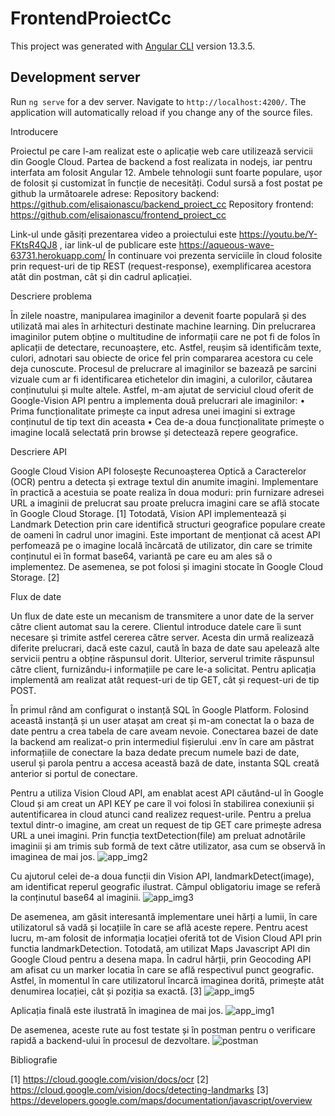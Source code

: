 # FrontendProiectCc

This project was generated with [Angular CLI](https://github.com/angular/angular-cli) version 13.3.5.

## Development server

Run `ng serve` for a dev server. Navigate to `http://localhost:4200/`. The application will automatically reload if you change any of the source files.

Introducere

Proiectul pe care l-am realizat este o aplicație web care utilizează servicii din Google Cloud. Partea de backend a fost realizata in nodejs, iar pentru interfata am folosit Angular 12. Ambele tehnologii sunt foarte populare, ușor de folosit și customizat în funcție de necesități. Codul sursă a fost postat pe github la următoarele adrese: Repository backend: https://github.com/elisaionascu/backend_proiect_cc Repository frontend: https://github.com/elisaionascu/frontend_proiect_cc

Link-ul unde găsiți prezentarea video a proiectului este https://youtu.be/Y-FKtsR4QJ8 , iar link-ul de publicare este https://aqueous-wave-63731.herokuapp.com/ În continuare voi prezenta serviciile în cloud folosite prin request-uri de tip REST (request-response), exemplificarea acestora atât din postman, cât și din cadrul aplicației.

Descriere problema

În zilele noastre, manipularea imaginilor a devenit foarte populară și des utilizată mai ales în arhitecturi destinate machine learning. Din prelucrarea imaginilor putem obține o multitudine de informații care ne pot fi de folos în aplicații de detectare, recunoaștere, etc. Astfel, reușim să identificăm texte, culori, adnotari sau obiecte de orice fel prin compararea acestora cu cele deja cunoscute. Procesul de prelucrare al imaginilor se bazează pe sarcini vizuale cum ar fi identificarea etichetelor din imagini, a culorilor, căutarea conținutului și multe altele. Astfel, m-am ajutat de serviciul cloud oferit de Google-Vision API pentru a implementa două prelucrari ale imaginilor: • Prima funcționalitate primește ca input adresa unei imagini si extrage conținutul de tip text din aceasta • Cea de-a doua funcționalitate primește o imagine locală selectată prin browse și detectează repere geografice.

Descriere API

Google Cloud Vision API folosește Recunoașterea Optică a Caracterelor (OCR) pentru a detecta și extrage textul din anumite imagini. Implementare în practică a acestuia se poate realiza în doua moduri: prin furnizare adresei URL a imaginii de prelucrat sau proate prelucra imagini care se află stocate în Google Cloud Storage. [1] Totodată, Vision API implementează și Landmark Detection prin care identifică structuri geografice populare create de oameni în cadrul unor imagini. Este important de menționat că acest API perfomează pe o imagine locală încărcată de utilizator, din care se trimite conținutul ei în format base64, variantă pe care eu am ales să o implementez. De asemenea, se pot folosi și imagini stocate în Google Cloud Storage. [2]

Flux de date

Un flux de date este un mecanism de transmitere a unor date de la server către client automat sau la cerere. Clientul introduce datele care îi sunt necesare și trimite astfel cererea către server. Acesta din urmă realizează diferite prelucrari, dacă este cazul, caută în baza de date sau apelează alte servicii pentru a obține răspunsul dorit. Ulterior, serverul trimite răspunsul către client, furnizându-i informațiile pe care le-a solicitat. Pentru aplicația implementă am realizat atât request-uri de tip GET, cât și request-uri de tip POST. 

În primul rând am configurat o instanță SQL în Google Platform. Folosind această instanță și un user atașat am creat și m-am conectat la o baza de date pentru a crea tabela de care aveam nevoie. Conectarea bazei de date la backend am realizat-o prin intermediul fișierului .env în care am păstrat informațiile de conectare la baza dedate precum numele bazi de date, userul și parola pentru a accesa această bază de date, instanta SQL creată anterior si portul de conectare. 

Pentru a utiliza Vision Cloud API, am enablat acest API căutând-ul în Google Cloud și am creat un API KEY pe care îl voi folosi în stabilirea conexiunii și autentificarea in cloud atunci cand realizez request-urile. Pentru a prelua textul dintr-o imagine, am creat un request de tip GET care primește adresa URL a unei imagini. Prin funcția textDetection(file) am preluat adnotările imaginii și am trimis sub formă de text către utilizator, asa cum se observă în imaginea de mai jos.
![app_img2](https://user-images.githubusercontent.com/64652782/168487715-650e6355-ed9d-48f2-b62c-f2c4d82af95d.PNG)

Cu ajutorul celei de-a doua funcții din Vision API, landmarkDetect(image), am identificat reperul geografic ilustrat. Câmpul obligatoriu image se referă la conținutul base64 al imaginii. 
![app_img3](https://user-images.githubusercontent.com/64652782/168487721-71d2b396-5787-44c8-9951-0812b380e132.PNG)

De asemenea, am găsit interesantă implementare unei hărți a lumii, în care utilizatorul să vadă și locațiile în care se află aceste repere. Pentru acest lucru, m-am folosit de informația locației oferită tot de Vision Cloud API prin functia landmarkDetection. Totodată, am utilizat Maps Javascript API din Google Cloud pentru a desena mapa. În cadrul hărții, prin Geocoding API am afisat cu un marker locatia în care se află respectivul punct geografic. Astfel, în momentul în care utilizatorul încarcă imaginea dorită, primește atât denumirea locației, cât și poziția sa exactă. [3]
![app_img5](https://user-images.githubusercontent.com/64652782/168487728-9a849c16-28c2-479b-aca9-fc53b3915b60.PNG)

Aplicația finală este ilustrată în imaginea de mai jos. 
![app_img1](https://user-images.githubusercontent.com/64652782/168487737-22873b54-929f-4425-9bb3-dfaf63568e84.PNG)

De asemenea, aceste rute au fost testate și în postman pentru o verificare rapidă a backend-ului în procesul de dezvoltare. 
![postman](https://user-images.githubusercontent.com/64652782/168487746-72725183-7091-48bd-8414-f076a0a79bf9.PNG)

Bibliografie

[1] https://cloud.google.com/vision/docs/ocr [2] https://cloud.google.com/vision/docs/detecting-landmarks [3] https://developers.google.com/maps/documentation/javascript/overview


